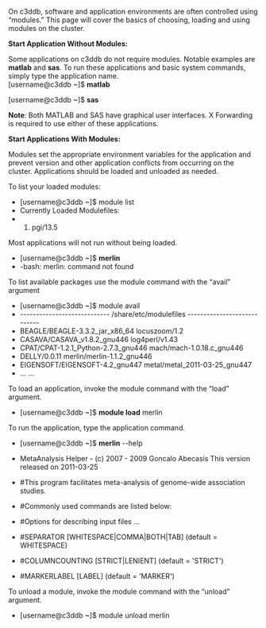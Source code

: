 On c3ddb, software and application environments are often controlled using “modules.” This page will cover the basics of choosing, loading and using modules on the cluster.

**Start Application Without Modules:**

Some applications on c3ddb do not require modules. Notable examples are **matlab** and **sas**. To run these applications and basic system commands, simply type the application name.                         
[username@c3ddb ~]$ **matlab**



[username@c3ddb ~]$ **sas**

**Note**: Both MATLAB and SAS have graphical user interfaces. X Forwarding is required to use either of these applications.

**Start Applications With Modules:**

Modules set the appropriate environment variables for the application and prevent version and other application conflicts from occurring on the cluster. Applications should be loaded and unloaded as needed.

To list your loaded modules:

* [username@c3ddb ~]$ module list
* Currently Loaded Modulefiles:
*   1) pgi/13.5

Most applications will not run without being loaded.

* [username@c3ddb ~]$ **merlin**
* -bash: merlin: command not found

To list available packages use the module command with the “avail” argument

* [username@c3ddb ~]$ module avail
* ---------------------------- /share/etc/modulefiles ----------------------------
* BEAGLE/BEAGLE-3.3.2_jar_x86_64           locuszoom/1.2
* CASAVA/CASAVA_v1.8.2_gnu446              log4perl/v1.43
* CPAT/CPAT-1.2.1_Python-2.7.3_gnu446      mach/mach-1.0.18.c_gnu446
* DELLY/0.0.11                             merlin/merlin-1.1.2_gnu446
* EIGENSOFT/EIGENSOFT-4.2_gnu447           metal/metal_2011-03-25_gnu447
* ...                                   ...

To load an application, invoke the module command with the “load” argument.

* [username@c3ddb ~]$ **module load** merlin

To run the application, type the application command.

* [username@c3ddb ~]$ **merlin** --help
 
* MetaAnalysis Helper - (c) 2007 - 2009 Goncalo Abecasis
This version released on 2011-03-25
 
* #This program facilitates meta-analysis of genome-wide association studies.
* #Commonly used commands are listed below:
* #Options for describing input files ...
* #SEPARATOR        [WHITESPACE|COMMA|BOTH|TAB] (default = WHITESPACE)
* #COLUMNCOUNTING   [STRICT|LENIENT]            (default = 'STRICT')
* #MARKERLABEL      [LABEL]                     (default = 'MARKER')

To unload a module, invoke the module command with the “unload” argument.

* [username@c3ddb ~]$ module unload merlin